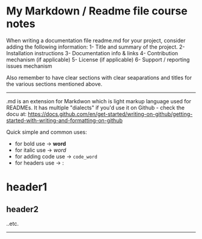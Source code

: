 # My Markdown / Readme file course notes

When writing a documentation file readme.md for your project, consider adding the following information:
1- Title and summary of the project.
2- Installation instructions
3- Documentation info & links
4- Contribution mechanism (if applicable)
5- License (if applicable)
6- Support / reporting issues mechanism

Also remember to have clear sections with clear seaparations and titles for the various sections mentioned above.

---

.md is an extension for Markdwon which is light markup language used for READMEs. It has multiple "dialects" if you'd use it on Github - check the docu at: https://docs.github.com/en/get-started/writing-on-github/getting-started-with-writing-and-formatting-on-github

Quick simple and common uses:
- for bold use -> **word**
- for italic use -> _word_
- for adding code use -> `code_word` 
- for headers use -> :
# header1  
## header2
..etc.

----
 
